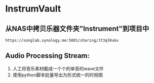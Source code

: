 # InstrumVault

## 从NAS中拷贝乐器文件夹"Instrument"到项目中

```
https://songlab.synology.me:5001/sharing/Jt3qlKukv
```

## Audio Processing Stream:
1. 人工将音乐素材截成一个个的单音的wave文件
2. 使用python脚本批量导出为形式统一的时频图 